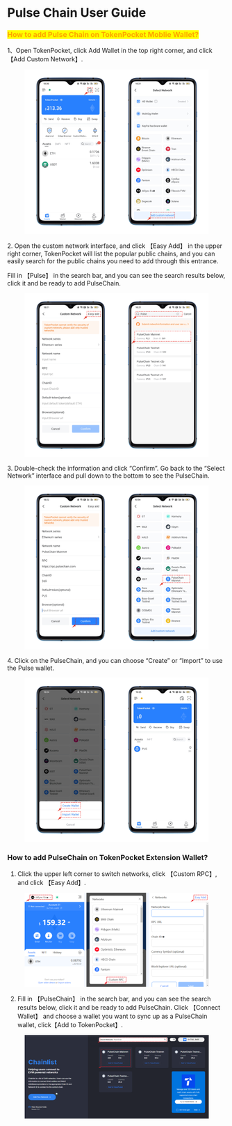 # Pulse Chain User Guide

### <mark style="color:orange;">How to add Pulse Chain on TokenPocket Moblie Wallet?</mark>

1、Open TokenPocket, click Add Wallet in the top right corner, and click【Add Custom Network】.

<figure><img src="../../.gitbook/assets/1.png" alt=""><figcaption></figcaption></figure>

2\. Open the custom network interface, and click 【Easy Add】 in the upper right corner, TokenPocket will list the popular public chains, and you can easily search for the public chains you need to add through this entrance.

Fill in 【Pulse】  in the search bar, and you can see the search results below, click it and be ready to add PulseChain.

<figure><img src="../../.gitbook/assets/2 (2) (2).png" alt=""><figcaption></figcaption></figure>

3\. Double-check the information and click “Confirm”. Go back to the “Select Network” interface and pull down to the bottom to see the PulseChain.

<figure><img src="../../.gitbook/assets/3 (1).png" alt=""><figcaption></figcaption></figure>

4\. Click on the PulseChain, and you can choose “Create” or “Import” to use the Pulse wallet.&#x20;

<figure><img src="../../.gitbook/assets/4 (1).png" alt=""><figcaption></figcaption></figure>

### How to add PulseChain on TokenPocket  Extension Wallet?

1. Click the upper left corner to switch networks, click  【Custom RPC】, and click 【Easy Add】.

<figure><img src="../../.gitbook/assets/Snipaste_2023-05-16_11-42-42.png" alt=""><figcaption></figcaption></figure>

2. Fill in 【PulseChain】  in the search bar, and you can see the search results below, click it and be ready to add PulseChain. Click 【Connect Wallet】 and choose a wallet you want to sync up as a PulseChain wallet, click【Add to TokenPocket】.

<figure><img src="../../.gitbook/assets/Snipaste_2023-05-16_11-47-44.png" alt=""><figcaption></figcaption></figure>
